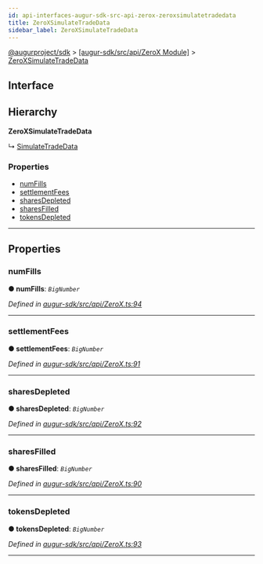 ```yaml
---
id: api-interfaces-augur-sdk-src-api-zerox-zeroxsimulatetradedata
title: ZeroXSimulateTradeData
sidebar_label: ZeroXSimulateTradeData
---
```


[@augurproject/sdk](api-readme.md) > [[augur-sdk/src/api/ZeroX Module]](api-modules-augur-sdk-src-api-zerox-module.md) > [ZeroXSimulateTradeData](api-interfaces-augur-sdk-src-api-zerox-zeroxsimulatetradedata.md)

## Interface

## Hierarchy

**ZeroXSimulateTradeData**

↳  [SimulateTradeData](api-interfaces-augur-sdk-src-api-trade-simulatetradedata.md)

### Properties

* [numFills](api-interfaces-augur-sdk-src-api-zerox-zeroxsimulatetradedata.md#numfills)
* [settlementFees](api-interfaces-augur-sdk-src-api-zerox-zeroxsimulatetradedata.md#settlementfees)
* [sharesDepleted](api-interfaces-augur-sdk-src-api-zerox-zeroxsimulatetradedata.md#sharesdepleted)
* [sharesFilled](api-interfaces-augur-sdk-src-api-zerox-zeroxsimulatetradedata.md#sharesfilled)
* [tokensDepleted](api-interfaces-augur-sdk-src-api-zerox-zeroxsimulatetradedata.md#tokensdepleted)

---

## Properties

<a id="numfills"></a>

###  numFills

**● numFills**: *`BigNumber`*

*Defined in [augur-sdk/src/api/ZeroX.ts:94](https://github.com/AugurProject/augur/blob/3727cd4ec9/packages/augur-sdk/src/api/ZeroX.ts#L94)*

___
<a id="settlementfees"></a>

###  settlementFees

**● settlementFees**: *`BigNumber`*

*Defined in [augur-sdk/src/api/ZeroX.ts:91](https://github.com/AugurProject/augur/blob/3727cd4ec9/packages/augur-sdk/src/api/ZeroX.ts#L91)*

___
<a id="sharesdepleted"></a>

###  sharesDepleted

**● sharesDepleted**: *`BigNumber`*

*Defined in [augur-sdk/src/api/ZeroX.ts:92](https://github.com/AugurProject/augur/blob/3727cd4ec9/packages/augur-sdk/src/api/ZeroX.ts#L92)*

___
<a id="sharesfilled"></a>

###  sharesFilled

**● sharesFilled**: *`BigNumber`*

*Defined in [augur-sdk/src/api/ZeroX.ts:90](https://github.com/AugurProject/augur/blob/3727cd4ec9/packages/augur-sdk/src/api/ZeroX.ts#L90)*

___
<a id="tokensdepleted"></a>

###  tokensDepleted

**● tokensDepleted**: *`BigNumber`*

*Defined in [augur-sdk/src/api/ZeroX.ts:93](https://github.com/AugurProject/augur/blob/3727cd4ec9/packages/augur-sdk/src/api/ZeroX.ts#L93)*

___

